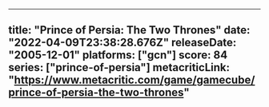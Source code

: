 
---
title: "Prince of Persia: The Two Thrones"
date: "2022-04-09T23:38:28.676Z"
releaseDate: "2005-12-01"
platforms: ["gcn"]
score: 84
series: ["prince-of-persia"]
metacriticLink: "https://www.metacritic.com/game/gamecube/prince-of-persia-the-two-thrones"
---
